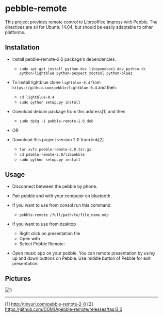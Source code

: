 pebble-remote
=========

This project provides remote control to Libreoffice Impress with Pebble. The directives are all for Ubuntu 14.04, but should be easily adaptable to other platforms. 

## Installation

* Install pebble-remote-2.0 package's dependencies.

    * `sudo apt-get install python-dev libopenobex1-dev python-tk python-lightblue python-pexpect xdotool python-bluez`

* To install lightblue clone `lightblue-0.4` from `https://github.com/pebble/lightblue-0.4` and then:
    * `cd lightblue-0.4`
    * `sudo python setup.py install`

* Download debian package from this address[1] and then

    * `sudo dpkg -i pebble-remote-2.0.deb`
* OR

* Download this project version 2.0 from link[2]

    * `tar xvfz pebble-remote-2.0.tar.gz`
    * `cd pebble-remote-2.0/libpebble`
    * `sudo python setup.py install`

## Usage

* Disconnect between the pebble by phone.

* Pair pebble and with your computer on bluetooth.

* If you want to use from consol run this command:
    
    * `pebble-remote /full/path/to/file_name.odp`

* If you want to use from desktop
    * Right click on presentation file 
    * Open with
    * Select Pebble Remote:

* Open music app on your pebble. You can remote presentation by using up and down buttons on Pebble. Use middle button of Pebble for exit presentation. 

## Pictures

![1](https://github.com/COMU/pebble-remote/blob/master/pictures/Screenshot%202015-01-02%20at%2001.33.35.png)

---
[1] http://tinyurl.com/pebble-remote-2-0
[2] https://github.com/COMU/pebble-remote/releases/tag/2.0


